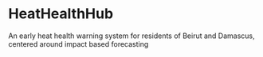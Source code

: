 # HeatHealthHub
An early heat health warning system for residents of Beirut and Damascus, centered around impact based forecasting
